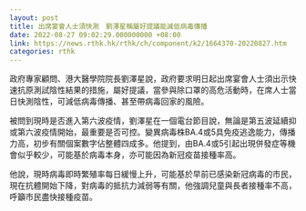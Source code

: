 ```yaml
---
layout: post
title: 出席宴會人士須快測　劉澤星稱屬好提議能減低病毒傳播
date: 2022-08-27 09:02:29.000000000 +08:00
link: https://news.rthk.hk/rthk/ch/component/k2/1664370-20220827.htm
categories: rthk
---
```


政府專家顧問、港大醫學院院長劉澤星說，政府要求明日起出席宴會人士須出示快速抗原測試陰性結果的措施，屬好提議，當參與除口罩的高危活動時，在席人士當日快測陰性，可減低病毒傳播、甚至帶病毒回家的風險。

被問到現時是否進入第六波疫情，劉澤星在一個電台節目說，無論是第五波延續抑或第六波疫情開始，最重要是否可控。變異病毒株BA.4或5具免疫逃逸能力，傳播力高，初步有關個案數字佔整體四成多。他提到，由BA.4或5引起出現併發症等機會似乎較少，可能基於病毒本身，亦可能因為新冠疫苗接種率高。

他說，現時病毒即時繁殖率每日緩慢上升，可能基於早前已感染新冠病毒的市民，現在抗體開始下降，對病毒的抵抗力減弱等有關，他強調兒童與長者接種率不高，呼籲市民盡快接種疫苗。
